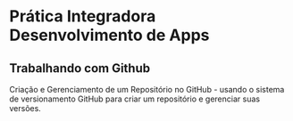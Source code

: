 # Prática Integradora Desenvolvimento de Apps
## Trabalhando com Github
Criação e Gerenciamento de um Repositório no GitHub - usando o sistema de versionamento GitHub para criar um repositório e gerenciar suas versões.
